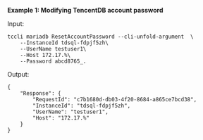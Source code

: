 **Example 1: Modifying TencentDB account password**



Input: 

```
tccli mariadb ResetAccountPassword --cli-unfold-argument  \
    --InstanceId tdsql-fdpjf5zh\
    --UserName testuser1\
    --Host 172.17.%\
    --Password abcd8765_.
```

Output: 
```
{
    "Response": {
        "RequestId": "c7b1680d-db03-4f20-8684-a865ce7bcd38",
        "InstanceId": "tdsql-fdpjf5zh",
        "UserName": "testuser1",
        "Host": "172.17.%"
    }
}
```

